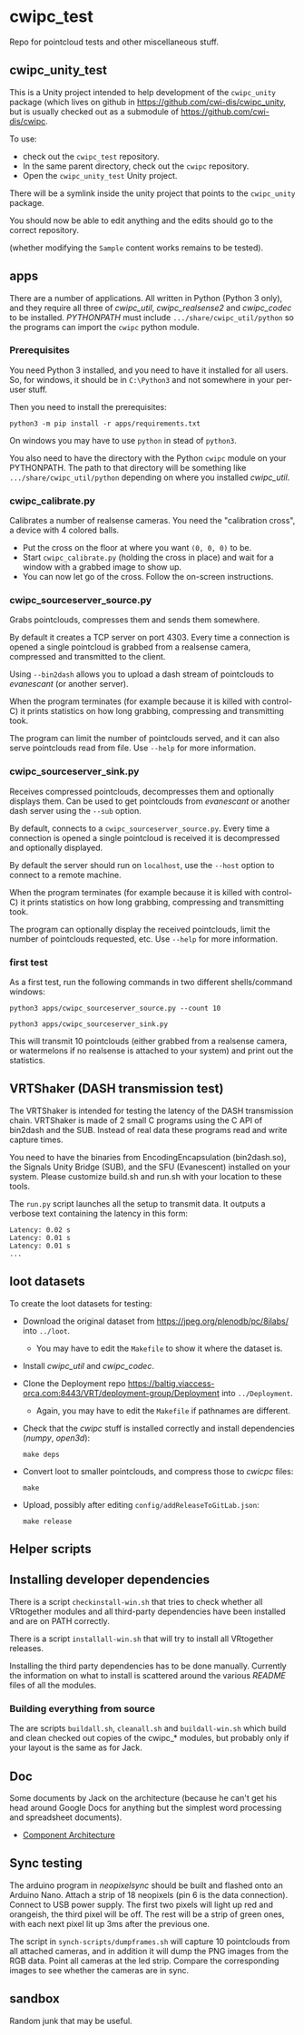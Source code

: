 # cwipc_test

Repo for pointcloud tests and other miscellaneous stuff.

## cwipc\_unity\_test

This is a Unity project intended to help development of the `cwipc_unity` package (which lives on github in <https://github.com/cwi-dis/cwipc_unity>, but is usually checked out as a submodule of <https://github.com/cwi-dis/cwipc>.

To use:

- check out the `cwipc_test` repository.
- In the same parent directory, check out the `cwipc` repository.
- Open the `cwipc_unity_test` Unity project.

There will be a symlink inside the unity project that points to the `cwipc_unity` package.

You should now be able to edit anything and the edits should go to the correct repository.

(whether modifying the `Sample` content works remains to be tested).

## apps

There are a number of applications. All written in Python (Python 3 only), and they require all three of _cwipc\_util_, _cwipc\_realsense2_ and _cwipc\_codec_ to be installed. _PYTHONPATH_ must include `.../share/cwipc_util/python` so the programs can import the `cwipc` python module.

### Prerequisites

You need Python 3 installed, and you need to have it installed for all users. So, for windows, it should be in `C:\Python3` and not somewhere in your per-user stuff.

Then you need to install the prerequisites:

```
python3 -m pip install -r apps/requirements.txt
```

On windows you may have to use `python` in stead of `python3`.

You also need to have the directory with the Python `cwipc` module on your PYTHONPATH. The path to that directory will be something like `.../share/cwipc_util/python` depending on where you installed *cwipc_util*.

### cwipc_calibrate.py

Calibrates a number of realsense cameras. You need the "calibration cross", a device with 4 colored balls.

- Put the cross on the floor at where you want `(0, 0, 0)` to be.
- Start `cwipc_calibrate.py` (holding the cross in place) and wait for a window with a grabbed image to show up.
- You can now let go of the cross. Follow the on-screen instructions.

### cwipc\_sourceserver\_source.py

Grabs pointclouds, compresses them and sends them somewhere.

By default it creates a TCP server on port 4303. Every time a connection is opened a single pointcloud is grabbed from a realsense camera, compressed and transmitted to the client.

Using `--bin2dash` allows you to upload a dash stream of pointclouds to _evanescant_ (or another server).

When the program terminates (for example because it is killed with control-C) it prints statistics on how long grabbing, compressing and transmitting took.

The program can limit the number of pointclouds served, and it can also serve pointclouds read from file. Use `--help` for more information.

### cwipc\_sourceserver\_sink.py

Receives compressed pointclouds, decompresses them and optionally displays them. Can be used to get pointclouds from _evanescant_ or another dash server using the `--sub` option.

By default, connects to a `cwipc_sourceserver_source.py`. Every time a connection is opened a single pointcloud is received it is decompressed and optionally displayed.

By default the server should run on `localhost`, use the `--host` option to connect to a remote machine.

When the program terminates (for example because it is killed with control-C) it prints statistics on how long grabbing, compressing and transmitting took.

The program can optionally display the received pointclouds, limit the number of pointclouds requested, etc. Use `--help` for more information.

### first test

As a first test, run the following commands in two different shells/command windows:

```
python3 apps/cwipc_sourceserver_source.py --count 10
```

```
python3 apps/cwipc_sourceserver_sink.py
```

This will transmit 10 pointclouds (either grabbed from a realsense camera, or watermelons if no realsense is attached to your system) and print out the statistics.

## VRTShaker (DASH transmission test)

The VRTShaker is intended for testing the latency of the DASH transmission chain. VRTShaker is made of 2 small C programs using the C API of bin2dash and the SUB. Instead of real data these programs read and write capture times.

You need to have the binaries from EncodingEncapsulation (bin2dash.so), the Signals Unity Bridge (SUB), and the SFU (Evanescent) installed on your system. Please customize build.sh and run.sh with your location to these tools.

The ```run.py``` script launches all the setup to transmit data. It outputs a verbose text containing the latency in this form:

```
Latency: 0.02 s
Latency: 0.01 s
Latency: 0.01 s
...

```

## loot datasets

To create the loot datasets for testing:

- Download the original dataset from <https://jpeg.org/plenodb/pc/8ilabs/> into `../loot`.
	
	- You may have to edit the `Makefile` to show it where the dataset is.
- Install _cwipc\_util_ and _cwipc\_codec_.
- Clone the Deployment repo <https://baltig.viaccess-orca.com:8443/VRT/deployment-group/Deployment> into `../Deployment`.
	
	- Again, you may have to edit the `Makefile` if pathnames are different.
- Check that the _cwipc_ stuff is installed correctly and install dependencies (_numpy_, _open3d_):

  ```
  make deps
  ```
- Convert loot to smaller pointclouds, and compress those to _cwicpc_ files:

  ```
  make
  ```
 - Upload, possibly after editing `config/addReleaseToGitLab.json`:

   ```
   make release
   ```

## Helper scripts

## Installing developer dependencies

There is a script `checkinstall-win.sh` that tries to check whether all VRtogether modules and all third-party dependencies have been
installed and are on PATH correctly.

There is a script `installall-win.sh` that will try to install all VRtogether releases.

Installing the third party dependencies has to be done manually. Currently the information on what to install is scattered around the various *README* files of all the modules.

### Building everything from source

The are scripts `buildall.sh`, `cleanall.sh` and `buildall-win.sh` which build and clean checked out copies of the cwipc_* modules, but probably only if your layout is the same as for Jack.

## Doc

Some documents by Jack on the architecture (because he can't get his head around Google Docs for anything but the simplest word processing and spreadsheet documents).

- [Component Architecture](doc/component-architecture.md)

## Sync testing

The arduino program in _neopixelsync_ should be built and flashed onto an Arduino Nano. Attach a strip of 18 neopixels (pin 6 is the data connection). Connect to USB power supply. The first two pixels will light up red and orangeish, the third pixel will be off. The rest will be a strip of green ones, with each next pixel lit up 3ms after the previous one.

The script in `synch-scripts/dumpframes.sh` will capture 10 pointclouds from all attached cameras, and in addition it will dump the PNG images from the RGB data. Point all cameras at the led strip. Compare the corresponding images to see whether the cameras are in sync.

## sandbox

Random junk that may be useful.
